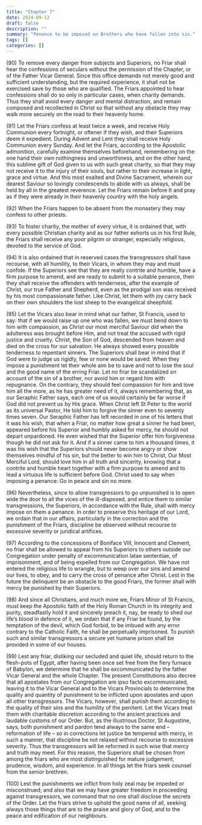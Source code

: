 ```yaml
---
title: "Chapter 7"
date: 2024-09-12
draft: false
description: ""
summary: "Penance to be imposed on Brothers who have fallen into sin."
tags: []
categories: []
---
```


(90) To remove every danger from subjects and Superiors, no Friar shall hear the confessions of seculars without the permission of the Chapter, or of the Father Vicar General. Since this office demands not merely good and sufficient understanding, but the required experience, it shall not be exercised save by those who are qualified. The Friars appointed to hear confessions shall do so only in particular cases, when charity demands. Thus they shall avoid every danger and mental distraction, and remain composed and recollected in Christ so that without any obstacle they may walk more securely on the road to their heavenly home.

(91) Let the Friars confess at least twice a week, and receive Holy Communion every fortnight, or oftener if they wish, and their Superiors deem it expedient. During Advent and Lent they shall receive Holy Communion every Sunday. And let the Friars, according to the Apostolic admonition, carefully examine themselves beforehand, remembering on the one hand their own nothingness and unworthiness, and on the other hand, this sublime gift of God given to us with such great charity, so that they may not receive it to the injury of their souls, but rather to their increase in light, grace and virtue. And this most exalted and Divine Sacrament, wherein our dearest Saviour so lovingly condescends to abide with us always, shall be held by all in the greatest reverence. Let the Friars remain before It and pray as if they were already in their heavenly country with the holy angels.

(92) When the Friars happen to be absent from the monastery they may confess to other priests.

(93) To foster charity, the mother of every virtue, it is ordained that, with every possible Christian charity and as our father exhorts us in his first Rule, the Friars shall receive any poor pilgrim or stranger, especially religious, devoted to the service of God.

(94) It is also ordained that in reserved cases the transgressors shall have recourse, with all humility, to their Vicars, in whom they may and must confide. If the Superiors see that they are really contrite and humble, have a firm purpose to amend, and are ready to submit to a suitable penance, then they shall receive the offenders with tenderness, after the example of Christ, our true Father and Shepherd, even as the prodigal son was received by his most compassionate father. Like Christ, let them with joy carry back on their own shoulders the lost sheep to the evangelical sheepfold.

(95) Let the Vicars also bear in mind what our father, St Francis, used to say: that if we would raise up one who was fallen, we must bend down to him with compassion, as Christ our most merciful Saviour did when the adulteress was brought before Him, and not treat the accused with rigid justice and cruelty. Christ, the Son of God, descended from heaven and died on the cross for our salvation. He always showed every possible tenderness to repentant sinners. The Superiors shall bear in mind that if God were to judge us rigidly, few or none would be saved. When they impose a punishment let their whole aim be to save and not to lose the soul and the good name of the erring Friar. Let no friar be scandalized on account of the sin of a brother, nor avoid him or regard him with repugnance. On the contrary, they should feel compassion for him and love him all the more, as he has greater need of it, always remembering that, as our Seraphic Father says, each one of us would certainly be far worse if God did not prevent us by His grace. When Christ left St Peter to the world as its universal Pastor, He told him to forgive the sinner even to seventy times seven. Our Seraphic Father has left recorded in one of his letters that it was his wish, that when a Friar, no matter how great a sinner he had been, appeared before his Superior and humbly asked for mercy, he should not depart unpardoned. He even wished that the Superior offer him forgiveness though he did not ask for it. And if a sinner came to him a thousand times, it was his wish that the Superiors should never become angry or show themselves mindful of his sin, but the better to win him to Christ, Our Most Merciful Lord, should love him in all truth and sincerity, knowing that a contrite and humble heart together with a firm purpose to amend and to lead a virtuous life is sufficient before God. Christ used to say when imposing a penance: Go in peace and sin no more.

(96) Nevertheless, since to allow transgressors to go unpunished is to open wide the door to all the vices of the ill-disposed, and entice them to similar transgressions, the Superiors, in accordance with the Rule, shall with mercy impose on them a penance. In order to preserve this heritage of our Lord, we ordain that in our affairs, particularly in the correction and the punishment of the Friars, discipline be observed without recourse to excessive severity or juridical artifices.

(97) According to the concessions of Boniface VIII, Innocent and Clement, no friar shall be allowed to appeal from his Superiors to others outside our Congregation under penalty of excommunication latae sententiae, of imprisonment, and of being expelled from our Congregation. We have not entered the religious life to wrangle, but to weep over our sins and amend our lives, to obey, and to carry the cross of penance after Christ. Lest in the future the delinquent be an obstacle to the good Friars, the former shall with mercy be punished by their Superiors.

(98) And since all Christians, and much more we, Friars Minor of St Francis, must keep the Apostolic faith of the Holy Roman Church in its integrity and purity, steadfastly hold it and sincerely preach it, nay, be ready to shed our life’s blood in defence of it, we ordain that if any Friar be found, by the temptation of the devil, which God forbid, to be imbued with any error contrary to the Catholic Faith, he shall be perpetually imprisoned. To punish such and similar transgressors a secure yet humane prison shall be provided in some of our houses.

(99) Lest any friar, disliking our secluded and quiet life, should return to the flesh-pots of Egypt, after having been once set free from the fiery furnace of Babylon, we determine that he shall be excommunicated by the father Vicar General and the whole Chapter. The present Constitutions also decree that all apostates from our Congregation are ipso facto excommunicated, leaving it to the Vicar General and to the Vicars Provincials to determine the quality and quantity of punishment to be inflicted upon apostates and upon all other transgressors. The Vicars, however, shall punish them according to the quality of their sins and the humility of the penitent. Let the Vicars treat them with charitable discretion according to the ancient practices and laudable customs of our Order. But, as the illustrious Doctor, St Augustine, says, both punishment and pardon tend always to the same end – reformation of life – so in corrections let justice be tempered with mercy, in such a manner, that discipline be not relaxed without recourse to excessive severity. Thus the transgressors will be reformed in such wise that mercy and truth may meet. For this reason, the Superiors shall be chosen from among the friars who are most distinguished for mature judgement, prudence, wisdom, and experience. In all things let the friars seek counsel from the senior brethren.

(100) Lest the punishments we inflict from holy zeal may be impeded or misconstrued; and also that we may have greater freedom in proceeding against transgressors, we command that no one shall disclose the secrets of the Order. Let the friars strive to uphold the good name of all, seeking always those things that are to the praise and glory of God, and to the peace and edification of our neighbours.

